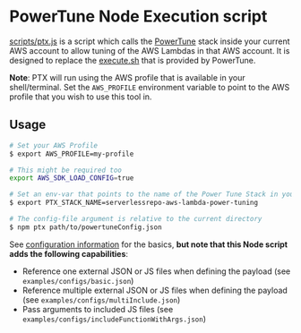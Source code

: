 # PowerTune Node Execution script

[scripts/ptx.js](scripts/ptx.js) is a script which calls the [PowerTune](https://github.com/alexcasalboni/aws-lambda-power-tuning) stack inside your current AWS account 
to allow tuning of the AWS Lambdas in that AWS account.
It is designed to replace the [execute.sh](https://github.com/alexcasalboni/aws-lambda-power-tuning/tree/master/scripts/execute.sh) that is provided by PowerTune.

**Note**: PTX will run using the AWS profile that is available in your shell/terminal. Set the `AWS_PROFILE` environment variable to point to the AWS profile that
you wish to use this tool in.

## Usage

``` bash
# Set your AWS Profile
$ export AWS_PROFILE=my-profile

# This might be required too
export AWS_SDK_LOAD_CONFIG=true

# Set an env-var that points to the name of the Power Tune Stack in your AWS Account
$ export PTX_STACK_NAME=serverlessrepo-aws-lambda-power-tuning

# The config-file argument is relative to the current directory
$ npm ptx path/to/powertuneConfig.json

```

See [configuration information](https://github.com/alexcasalboni/aws-lambda-power-tuning/blob/master/README-INPUT-OUTPUT.md) for the basics, **but note that this Node script adds the following capabilities**:
- Reference one external JSON or JS files when defining the payload (see `examples/configs/basic.json`)
- Reference multiple external JSON or JS files when defining the payload (see `examples/configs/multiInclude.json`)
- Pass arguments to included JS files (see `examples/configs/includeFunctionWithArgs.json`)

